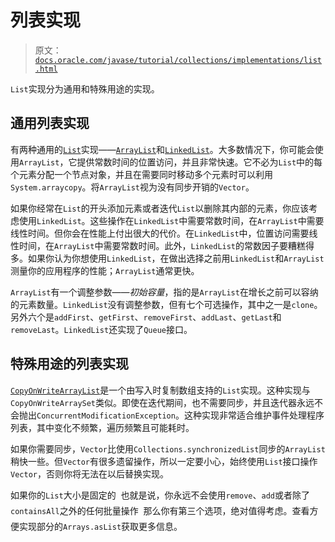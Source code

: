 # 列表实现

> 原文：[`docs.oracle.com/javase/tutorial/collections/implementations/list.html`](https://docs.oracle.com/javase/tutorial/collections/implementations/list.html)

`List`实现分为通用和特殊用途的实现。

## 通用列表实现

有两种通用的[`List`](https://docs.oracle.com/javase/8/docs/api/java/util/List.html)实现——[`ArrayList`](https://docs.oracle.com/javase/8/docs/api/java/util/ArrayList.html)和[`LinkedList`](https://docs.oracle.com/javase/8/docs/api/java/util/LinkedList.html)。大多数情况下，你可能会使用`ArrayList`，它提供常数时间的位置访问，并且非常快速。它不必为`List`中的每个元素分配一个节点对象，并且在需要同时移动多个元素时可以利用`System.arraycopy`。将`ArrayList`视为没有同步开销的`Vector`。

如果你经常在`List`的开头添加元素或者迭代`List`以删除其内部的元素，你应该考虑使用`LinkedList`。这些操作在`LinkedList`中需要常数时间，在`ArrayList`中需要线性时间。但你会在性能上付出很大的代价。在`LinkedList`中，位置访问需要线性时间，在`ArrayList`中需要常数时间。此外，`LinkedList`的常数因子要糟糕得多。如果你认为你想使用`LinkedList`，在做出选择之前用`LinkedList`和`ArrayList`测量你的应用程序的性能；`ArrayList`通常更快。

`ArrayList`有一个调整参数——*初始容量*，指的是`ArrayList`在增长之前可以容纳的元素数量。`LinkedList`没有调整参数，但有七个可选操作，其中之一是`clone`。另外六个是`addFirst`、`getFirst`、`removeFirst`、`addLast`、`getLast`和`removeLast`。`LinkedList`还实现了`Queue`接口。

## 特殊用途的列表实现

[`CopyOnWriteArrayList`](https://docs.oracle.com/javase/8/docs/api/java/util/concurrent/CopyOnWriteArrayList.html)是一个由写入时复制数组支持的`List`实现。这种实现与`CopyOnWriteArraySet`类似。即使在迭代期间，也不需要同步，并且迭代器永远不会抛出`ConcurrentModificationException`。这种实现非常适合维护事件处理程序列表，其中变化不频繁，遍历频繁且可能耗时。

如果你需要同步，`Vector`比使用`Collections.synchronizedList`同步的`ArrayList`稍快一些。但`Vector`有很多遗留操作，所以一定要小心，始终使用`List`接口操作`Vector`，否则你将无法在以后替换实现。

如果你的`List`大小是固定的  也就是说，你永远不会使用`remove`、`add`或者除了`containsAll`之外的任何批量操作  那么你有第三个选项，绝对值得考虑。查看方便实现部分的`Arrays.asList`获取更多信息。

